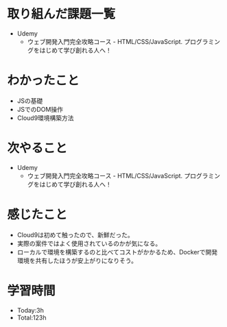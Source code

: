 # 取り組んだ課題一覧
- Udemy
  - ウェブ開発入門完全攻略コース - HTML/CSS/JavaScript. プログラミングをはじめて学び創れる人へ！

# わかったこと
- JSの基礎
- JSでのDOM操作
- Cloud9環境構築方法
 
# 次やること
- Udemy
  - ウェブ開発入門完全攻略コース - HTML/CSS/JavaScript. プログラミングをはじめて学び創れる人へ！

# 感じたこと
- Cloud9は初めて触ったので、新鮮だった。
- 実際の案件ではよく使用されているのかが気になる。
- ローカルで環境を構築するのと比べてコストがかかるため、Dockerで開発環境を共有したほうが安上がりになりそう。

# 学習時間
- Today:3h
- Total:123h
